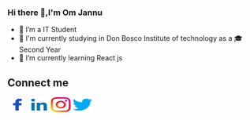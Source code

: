 ### Hi there 👋,I'm Om Jannu
- 🔭 I’m a IT Student 
- 🏫 I'm currently studying in Don Bosco Institute of technology as a 🎓Second Year
- 🌱 I’m currently learning React js
## Connect me ##
<p align="left">
<a href="https://www.facebook.com/om.jannu.16/" target="blank"><img align="center" src="resources/facebook.png" alt="gautamkrishnar" height="30" width="40" /></a>
<a href="https://www.linkedin.com/in/om-jannu-60a004218/" target="blank"><img align="center" src="resources/linkedin.png" alt="gautamkrishnar" height="30" width="40" /></a>
<a href="https://linkedin.com/in/gautamkrishnar" target="blank"><img align="center" src="resources/instagram.png" alt="gautamkrishnar" height="30" width="40" /></a>
<a href="https://stackoverflow.com/users/4214976" target="blank"><img align="center" src="resources/twitter.png" alt="4214976" height="30" width="40" /></a>
<br />
